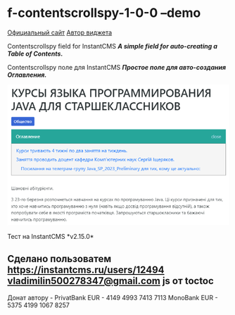 # f-contentscrollspy-1-0-0 –demo

[Официальный сайт](http://instantcms.ru/forum "Официальный сайт")
[Автор виджета](http://instantcms.ru/users/12494 "Автор виджета")

Contentscrollspy field for InstantCMS
**_A simple field for auto-creating a Table of Contents._**

Contentscrollspy поле для InstantCMS
**_Простое поле для авто-создания Оглавления._**

![Пример...](contentskrolspy.png "Пример...")


Тест на InstantCMS \*v2.15.0\*  

Сделано пользоватем https://instantcms.ru/users/12494
vladimilin500278347@gmail.com
js от toctoc
------

Донат автору - PrivatBank EUR - 4149 4993 7413 7113 MonoBank EUR - 5375 4199 1067 8257
